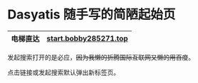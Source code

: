 # Dasyatis 随手写的简陋起始页

| 电梯直达 | [start.bobby285271.top](https://start.bobby285271.top/) |
|:--:|:--:|

发起搜索打开的是必应，~~因为我懒的折腾国际互联网又懒的用百度~~。

点击链接或发起搜索默认弹出新标签页。
